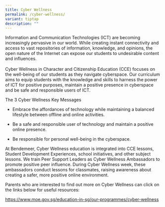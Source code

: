 ```yaml
---
title: Cyber Wellness
permalink: /cyber-wellness/
variant: tiptap
description: ""
---
```

<p>Information and Communication Technologies (ICT) are becoming increasingly
pervasive in our world. While creating instant connectivity and access
to vast repositories of information, knowledge, and opinions, the open
nature of the Internet can expose our students to undesirable content and
influences.
<br>
<br>Cyber Wellness in Character and Citizenship Education (CCE) focuses on
the well-being of our students as they navigate cyberspace. Our curriculum
aims to equip students with the knowledge and skills to harness the power
of ICT for positive purposes, maintain a positive presence in cyberspace
and be safe and responsible users of ICT.</p>
<p>The 3 Cyber Wellness Key Messages</p>
<ul>
<li>
<p>Embrace the affordances of technology while maintaining a balanced lifestyle
between offline and online activities.</p>
</li>
<li>
<p>Be a safe and responsible user of technology and maintain a positive online
presence.</p>
</li>
<li>
<p>Be responsible for personal well-being in the cyberspace.</p>
</li>
</ul>
<p>At Bendemeer, Cyber Wellness education is integrated into CCE lessons,
Student Development Experiences, school initiatives, and other subject
lessons. We train Peer Support Leaders as Cyber Wellness Ambassadors to
promote positive peer influence. During Cyber Wellness week, these ambassadors
conduct lessons for classmates, raising awareness about creating a safer,
more positive online environment.
<br>
</p>
<p>Parents who are interested to find out more on Cyber Wellness can click
on the links below for useful resources:</p>
<p><a href="https://www.moe.gov.sg/education-in-sg/our-programmes/cyber-wellness" rel="noopener noreferrer nofollow" target="_blank"><u>https://www.moe.gov.sg/education-in-sg/our-programmes/cyber-wellness</u></a>
</p>
<p>
<br>
</p>